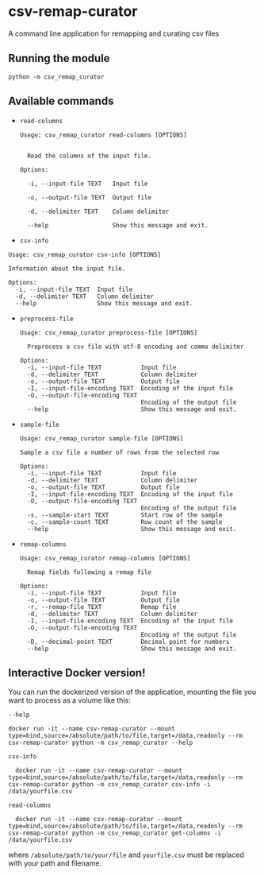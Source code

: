# csv-remap-curator
A command line application for remapping and curating csv files

## Running the module

```
python -m csv_remap_curator
```

## Available commands
- `read-columns`

  ```
  Usage: csv_remap_curator read-columns [OPTIONS]

  
    Read the columns of the input file.
  
  Options:
  
    -i, --input-file TEXT   Input file
  
    -o, --output-file TEXT  Output file
  
    -d, --delimiter TEXT    Column delimiter
  
    --help                  Show this message and exit.
  ```

- `csv-info`
```
Usage: csv_remap_curator csv-info [OPTIONS]

Information about the input file.

Options:
  -i, --input-file TEXT  Input file
  -d, --delimiter TEXT   Column delimiter
  --help                 Show this message and exit.
```

- `preprocess-file`

  ```
  Usage: csv_remap_curator preprocess-file [OPTIONS]

    Preprocess a csv file with utf-8 encoding and comma delimiter

  Options:
    -i, --input-file TEXT           Input file
    -d, --delimiter TEXT            Column delimiter
    -o, --output-file TEXT          Output file
    -I, --input-file-encoding TEXT  Encoding of the input file
    -O, --output-file-encoding TEXT
                                    Encoding of the output file
    --help                          Show this message and exit.
  ```
- `sample-file`
  ```
  Usage: csv_remap_curator sample-file [OPTIONS]

  Sample a csv file a number of rows from the selected row

  Options:
    -i, --input-file TEXT           Input file
    -d, --delimiter TEXT            Column delimiter
    -o, --output-file TEXT          Output file
    -I, --input-file-encoding TEXT  Encoding of the input file
    -O, --output-file-encoding TEXT
                                    Encoding of the output file
    -s, --sample-start TEXT         Start row of the sample
    -c, --sample-count TEXT         Row count of the sample
    --help                          Show this message and exit.
  ```

- `remap-columns`
  ```
  Usage: csv_remap_curator remap-columns [OPTIONS]

    Remap fields following a remap file

  Options:
    -i, --input-file TEXT           Input file
    -o, --output-file TEXT          Output file
    -r, --remap-file TEXT           Remap file
    -d, --delimiter TEXT            Column delimiter
    -I, --input-file-encoding TEXT  Encoding of the input file
    -O, --output-file-encoding TEXT
                                    Encoding of the output file
    -D, --decimal-point TEXT        Decimal point for numbers
    --help                          Show this message and exit.
  ```

## Interactive Docker version!

You can run the dockerized version of the application, mounting the file you want to process as a volume like this:

`--help`

```
docker run -it --name csv-remap-curator --mount type=bind,source=/absolute/path/to/file,target=/data,readonly --rm csv-remap-curator python -m csv_remap_curator --help
```

`csv-info`

```
  docker run -it --name csv-remap-curator --mount type=bind,source=/absolute/path/to/file,target=/data,readonly --rm csv-remap-curator python -m csv_remap_curator csv-info -i /data/yourfile.csv
```

`read-columns`

```
  docker run -it --name csv-remap-curator --mount type=bind,source=/absolute/path/to/file,target=/data,readonly --rm csv-remap-curator python -m csv_remap_curator get-columns -i /data/yourfile.csv
  ``` 

  where `/absolute/path/to/your/file` and `yourfile.csv` must be replaced with your path and filename.

